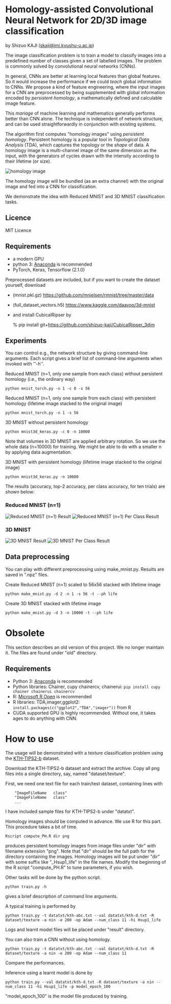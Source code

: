 Homology-assisted Convolutional Neural Network for 2D/3D image classification
=============
by Shizuo KAJI (skaji@imi.kyushu-u.ac.jp)

The image classification problem is to 
train a model to classify images into a predefined number of classes given a set of labelled images.
The problem is commonly solved by convolutional neural networks (CNNs).

In general, CNNs are better at learning local features than global features.
So it would increase the performance if we could _teach_ global information to CNNs.
We propose a kind of feature engineering, where the input images for a CNN
 are preprocessed by being supplemented with global information encoded by _persistent homology_,
 a mathematically defined and calculable image feature.

This _mariage_ of machine learning and mathematics generally performs better than CNN alone.
The technique is independent of network structure, and can be used straightforwardly in conjunction with existing systems.

The algorithm first computes "homology images" using _persistent homology_.
Persistent homology is a popular tool in _Topological Data Analysis_ (TDA), which captures the topology or the _shape_ of data.
A homology image is a multi-channel image of the same dimension as the input, 
with the generators of cycles drawn with the intensity according to their lifetime (or size). 

![homology image](https://github.com/shizuo-kaji/HomologyCNN/blob/master/homology.jpg?raw=true)

The homology image will be bundled (as an extra channel) with the original image and fed into a CNN for classification.

We demonstrate the idea with Reduced MNIST and 3D MNIST classification tasks.

## Licence
MIT Licence

## Requirements
- a modern GPU
- python 3: [Anaconda](https://anaconda.org) is recommended
- PyTorch, Keras, Tensorflow (2.1.0)

Preprocessed datasets are included, but if you want to create the dataset yourself, download
- (mnist.pkl.gz) https://github.com/mnielsen/rmnist/tree/master/data
- (full_dataset_vectors.h5) https://www.kaggle.com/daavoo/3d-mnist
- and install CubicalRipser by

    % pip install git+https://github.com/shizuo-kaji/CubicalRipser_3dim

## Experiments
You can control e.g., the network structure by giving command-line arguments.
Each script gives a brief list of command-line arguments when invoked with ''-h''. 

Reduced MNIST (n=1, only one sample from each class) without persistent homology (i.e., the ordinary way)
```
python mnist_torch.py -n 1 -c 0 -s 56
```

Reduced MNIST (n=1, only one sample from each class) with persistent homology (lifetime image stacked to the original image)
```
python mnist_torch.py -n 1 -s 56
```

3D MNIST without persistent homology
```
python mnist3d_keras.py -c 0 -n 10000
```
Note that volumes in 3D MNIST are applied arbitrary rotation.
So we use the whole data (n=10000) for training.
We might be able to do with a smaller n by applying data augmentation.

3D MNIST with persistent homology (lifetime image stacked to the original image)
```
python mnist3d_keras.py -n 10000
```

The results (accuracy, top-2 accuracy, per class accuracy, for ten trials) are shown below:

### Reduced MNIST (n=1)
![Reduced MNIST (n=1) Result](https://github.com/shizuo-kaji/HomologyCNN/blob/master/rmnist_total.jpg?raw=true)
![Reduced MNIST (n=1) Per Class Result](https://github.com/shizuo-kaji/HomologyCNN/blob/master/rmnist_class.jpg?raw=true)

### 3D MNIST
![3D MNIST Result](https://github.com/shizuo-kaji/HomologyCNN/blob/master/3dmnist_total.jpg?raw=true)
![3D MNIST Per Class Result](https://github.com/shizuo-kaji/HomologyCNN/blob/master/3dmnist_class.jpg?raw=true)

## Data preprocessing
You can play with different preprocessing using make_mnist.py.
Results are saved in ".npz" files.

Create Reduced MNIST (n=1) scaled to 56x56 stacked with lifetime image
```
python make_mnist.py -d 2 -n 1 -s 56 -t --ph life
```

Create 3D MNIST stacked with lifetime image
```
python make_mnist.py -d 3 -n 10000 -t --ph life
```


# Obsolete
This section describes an old version of this project.
We no longer maintain it. The files are found under "old" directory.

## Requirements
- Python 3: [Anaconda](https://www.anaconda.com/download/) is recommended
- Python libraries: Chainer, cupy chainercv, chainerui:  `pip install cupy chainer chainerui chainercv`
- R: [Microsoft R Open](https://mran.microsoft.com/open) is recommended
- R libraries: TDA,imager,ggplot2: `install.packages(c("ggplot2","TDA","imager"))` from R
- CUDA supported GPU is highly recommended. Without one, it takes ages to do anything with CNN.

# How to use
The usage will be demonstrated with a texture classification problem using the
[KTH-TIPS2-b](http://www.nada.kth.se/cvap/databases/kth-tips/index.html) dataset.

Download the KTH-TIPS2-b dataset and extract the archive.
Copy all png files into a single directory, say, named "dataset/texture".

First, we need one text file for each train/test dataset, containing lines with
```
    "ImageFileName   class"
    "ImageFileName   class"
    ...
```
I have included sample files for KTH-TIPS2-b under "datatxt".

Homology images should be computed in advance. We use R for this part.
This procedure takes a bit of time.
```
Rscript compute_PH.R dir png
```
produces persistent homology images from image files under "dir" with filename extension "png".
Note that "dir" should be the full path for the directory containing the images.
Homology images will be put under "dir" with some suffix like "_Hsup1_life" in the file names.
Modify the beginning of the R script "compute_PH.R" to tune parameters, if you wish.

Other tasks will be done by the python script. 
```
python train.py -h
```
gives a brief description of command line arguments.

A typical training is performed by
```
python train.py -t datatxt/kth-abc.txt --val datatxt/kth-d.txt -R dataset/texture -a nin -e 200 -op Adam --num_class 11 -hi Hsup1_life
```
Logs and learnt model files will be placed under "result" directory. 

You can also train a CNN without using homology.
```
python train.py -t datatxt/kth-abc.txt --val datatxt/kth-d.txt -R dataset/texture -a nin -e 200 -op Adam --num_class 11
```
Compare the performances.

Inference using a learnt model is done by
```
python train.py --val datatxt/kth-d.txt -R dataset/texture -a nin --num_class 11 -hi Hsup1_life -p model_epoch_100
```
"model_epoch_100" is the model file produced by training. 